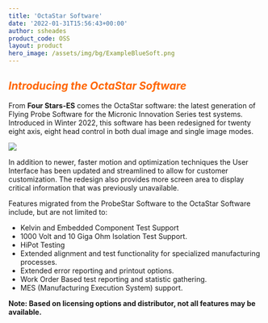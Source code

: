 ```yaml
---
title: 'OctaStar Software'
date: '2022-01-31T15:56:43+00:00'
author: ssheades
product_code: OSS
layout: product
hero_image: /assets/img/bg/ExampleBlueSoft.png
---
```


## ***<span style="color: #ff6600;">Introducing the OctaStar Software</span>***

From **Four Stars-ES** comes the OctaStar software: the latest generation of Flying Probe Software for the Micronic Innovation Series test systems. Introduced in Winter 2022, this software has been redesigned for twenty eight axis, eight head control in both dual image and single image modes.

[![](http://www.4stars-es.com/wp-content/uploads/2022/01/Gather.bmp)](http://www.4stars-es.com/wp-content/uploads/2022/01/Gather.bmp)

In addition to newer, faster motion and optimization techniques the User Interface has been updated and streamlined to allow for customer customization. The redesign also provides more screen area to display critical information that was previously unavailable.

Features migrated from the ProbeStar Software to the OctaStar Software include, but are not limited to:

- Kelvin and Embedded Component Test Support
- 1000 Volt and 10 Giga Ohm Isolation Test Support.
- HiPot Testing
- Extended alignment and test functionality for specialized manufacturing processes.
- Extended error reporting and printout options.
- Work Order Based test reporting and statistic gathering.
- MES (Manufacturing Execution System) support.

**Note: Based on licensing options and distributor, not all features may be available.**
